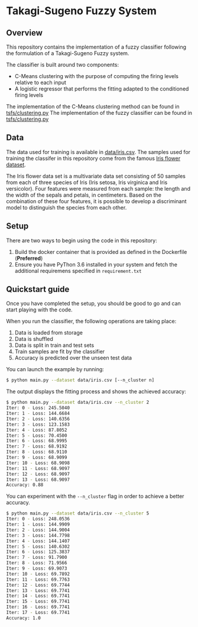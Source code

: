 # Takagi-Sugeno Fuzzy System

## Overview

This repository contains the implementation of a fuzzy classifier following the formulation of a Takagi-Sugeno Fuzzy system.

The classifier is built around two components:
* C-Means clustering with the purpose of computing the firing levels relative to each input
* A logistic regressor that performs the fitting adapted to the conditioned firing levels

The implementation of the C-Means clustering method can be found in [tsfs/clustering.py](tsfs/clustering.py)
The implementation of the fuzzy classifier can be found in [tsfs/clustering.py](tsfs/classifier.py)

## Data

The data used for training is available in [data/iris.csv](data/iris.csv). The samples used for training the classifer
in this repository come from the famous [Iris flower dataset](https://en.wikipedia.org/wiki/Iris_flower_data_set).

The Iris flower data set is a multivariate data set consisting of 50 samples from each of three species of Iris 
(Iris setosa, Iris virginica and Iris versicolor). Four features were measured from each sample: the length and the width
 of the sepals and petals, in centimeters. Based on the combination of these four features, it is possible to develop a 
 discriminant model to distinguish the species from each other.

## Setup

There are two ways to begin using the code in this repository:

1. Build the docker container that is provided as defined in the Dockerfile (**Preferred**)
2. Ensure you have PyThon 3.6 installed in your system and fetch the additional requiremens specified in ``requirement.txt``


## Quickstart guide 

Once you have completed the setup, you should be good to go and can start playing with the code.

When you run the classifier, the following operations are taking place:

1. Data is loaded from storage
2. Data is shuffled
3. Data is split in train and test sets
4. Train samples are fit by the classifier
5. Accuracy is predicted over the unseen test data

You can launch the example by running:

```bash
$ python main.py --dataset data/iris.csv [--n_cluster n] 
```

The output displays the fitting process and shows the achieved accuracy:

```bash
$ python main.py --dataset data/iris.csv --n_cluster 2
Iter: 0 - Loss: 245.5040
Iter: 1 - Loss: 144.6684
Iter: 2 - Loss: 140.6356
Iter: 3 - Loss: 123.1583
Iter: 4 - Loss: 87.8052
Iter: 5 - Loss: 70.4500
Iter: 6 - Loss: 68.9995
Iter: 7 - Loss: 68.9192
Iter: 8 - Loss: 68.9110
Iter: 9 - Loss: 68.9099
Iter: 10 - Loss: 68.9098
Iter: 11 - Loss: 68.9097
Iter: 12 - Loss: 68.9097
Iter: 13 - Loss: 68.9097
Accuracy: 0.88
```

You can experiment with the ``--n_cluster`` flag in order to achieve a better accuracy.

```bash
$ python main.py --dataset data/iris.csv --n_cluster 5
Iter: 0 - Loss: 248.0536
Iter: 1 - Loss: 144.9909
Iter: 2 - Loss: 144.9004
Iter: 3 - Loss: 144.7798
Iter: 4 - Loss: 144.1407
Iter: 5 - Loss: 140.6302
Iter: 6 - Loss: 125.3837
Iter: 7 - Loss: 91.7900
Iter: 8 - Loss: 71.9566
Iter: 9 - Loss: 69.9073
Iter: 10 - Loss: 69.7892
Iter: 11 - Loss: 69.7763
Iter: 12 - Loss: 69.7744
Iter: 13 - Loss: 69.7741
Iter: 14 - Loss: 69.7741
Iter: 15 - Loss: 69.7741
Iter: 16 - Loss: 69.7741
Iter: 17 - Loss: 69.7741
Accuracy: 1.0
```